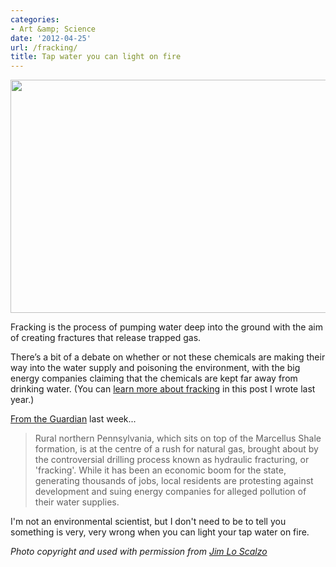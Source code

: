 ```yaml
---
categories:
- Art &amp; Science
date: '2012-04-25'
url: /fracking/
title: Tap water you can light on fire
---
```


<img src="https://gomakethings.com/wp-content/uploads/2012/04/fracking.jpg" alt="" title="Fracking in Northern Pennsylvania Brings Risks and Rewards" width="560" height="373" class="size-full wp-image-2316" />

Fracking is the process of pumping water deep into the ground with the aim of creating fractures that release trapped gas.

There’s a bit of a debate on whether or not these chemicals are making their way into the water supply and poisoning the environment, with the big energy companies claiming that the chemicals are kept far away from drinking water. (You can <a href="https://gomakethings.com/what-the-frack-is-going-on/">learn more about fracking</a> in this post I wrote last year.)

<a href="http://www.guardian.co.uk/environment/gallery/2012/apr/19/fracking-pennsylvania-in-pictures">From the Guardian</a> last week...

<blockquote>Rural northern Pennsylvania, which sits on top of the Marcellus Shale formation, is at the centre of a rush for natural gas, brought about by the controversial drilling process known as hydraulic fracturing, or 'fracking'. While it has been an economic boom for the state, generating thousands of jobs, local residents are protesting against development and suing energy companies for alleged pollution of their water supplies.</blockquote>

I'm not an environmental scientist, but I don't need to be to tell you something is very, very wrong when you can light your tap water on fire.

<em>Photo copyright and used with permission from <a href="http://www.jimloscalzo.com/">Jim Lo Scalzo</a></em>
